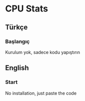 <h1> CPU Stats </h1>

<h2> Türkçe </h2>

<h3> Başlangıç </h3>

Kurulum yok, sadece kodu yapıştırın


<h2> English </h2>

<h3> Start </h3>

No installation, just paste the code


